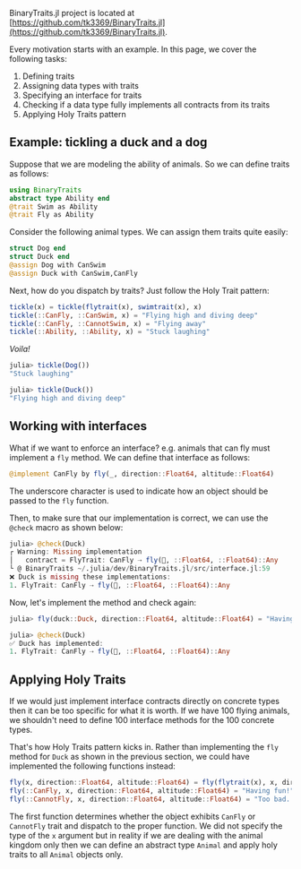 BinaryTraits.jl project is located at
[https://github.com/tk3369/BinaryTraits.jl](https://github.com/tk3369/BinaryTraits.jl).

Every motivation starts with an example.  In this page, we cover the following tasks:

1. Defining traits
2. Assigning data types with traits
3. Specifying an interface for traits
4. Checking if a data type fully implements all contracts from its traits
5. Applying Holy Traits pattern

## Example: tickling a duck and a dog

Suppose that we are modeling the ability of animals.  So we can define traits as follows:

```julia
using BinaryTraits
abstract type Ability end
@trait Swim as Ability
@trait Fly as Ability
```

Consider the following animal types. We can assign them traits quite easily:

```julia
struct Dog end
struct Duck end
@assign Dog with CanSwim
@assign Duck with CanSwim,CanFly
```

Next, how do you dispatch by traits?  Just follow the Holy Trait pattern:

```julia
tickle(x) = tickle(flytrait(x), swimtrait(x), x)
tickle(::CanFly, ::CanSwim, x) = "Flying high and diving deep"
tickle(::CanFly, ::CannotSwim, x) = "Flying away"
tickle(::Ability, ::Ability, x) = "Stuck laughing"
```

*Voila!*

```julia
julia> tickle(Dog())
"Stuck laughing"

julia> tickle(Duck())
"Flying high and diving deep"
```

## Working with interfaces

What if we want to enforce an interface? e.g. animals that can fly must
implement a `fly` method.  We can define that interface as follows:

```julia
@implement CanFly by fly(_, direction::Float64, altitude::Float64)
```

The underscore character is used to indicate how an object should be passed
to the `fly` function.

Then, to make sure that our implementation is correct, we can use the `@check`
macro as shown below:

```julia
julia> @check(Duck)
┌ Warning: Missing implementation
│   contract = FlyTrait: CanFly ⇢ fly(🔹, ::Float64, ::Float64)::Any
└ @ BinaryTraits ~/.julia/dev/BinaryTraits.jl/src/interface.jl:59
❌ Duck is missing these implementations:
1. FlyTrait: CanFly ⇢ fly(🔹, ::Float64, ::Float64)::Any
```

Now, let's implement the method and check again:

```julia
julia> fly(duck::Duck, direction::Float64, altitude::Float64) = "Having fun!"

julia> @check(Duck)
✅ Duck has implemented:
1. FlyTrait: CanFly ⇢ fly(🔹, ::Float64, ::Float64)::Any
```

## Applying Holy Traits

If we would just implement interface contracts directly on concrete types then it can
be too specific for what it is worth.  If we have 100 flying animals, we shouldn't need to define
100 interface methods for the 100 concrete types.

That's how Holy Traits pattern kicks in.  Rather than implementing the `fly` method
for `Duck` as shown in the previous section, we could have implemented the following
functions instead:

```julia
fly(x, direction::Float64, altitude::Float64) = fly(flytrait(x), x, direction, altitude)
fly(::CanFly, x, direction::Float64, altitude::Float64) = "Having fun!"
fly(::CannotFly, x, direction::Float64, altitude::Float64) = "Too bad..."
```

The first function determines whether the object exhibits `CanFly` or `CannotFly` trait
and dispatch to the proper function. We did not specify the type of the `x` argument
but in reality if we are dealing with the animal kingdom only then we can define an
abstract type `Animal` and apply holy traits to all `Animal` objects only.

